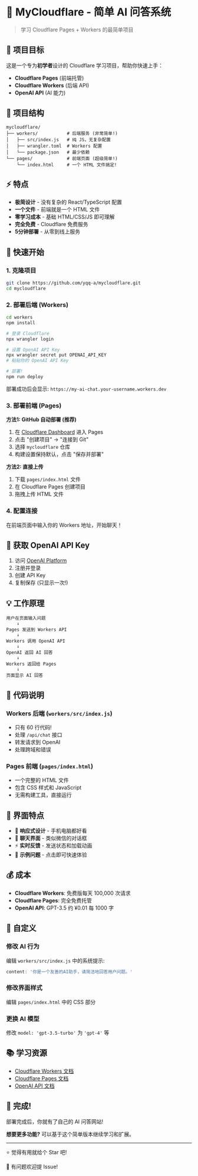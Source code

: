 # 🤖 MyCloudflare - 简单 AI 问答系统

> 学习 Cloudflare Pages + Workers 的最简单项目

## 🎯 项目目标

这是一个专为**初学者**设计的 Cloudflare 学习项目，帮助你快速上手：
- **Cloudflare Pages** (前端托管)
- **Cloudflare Workers** (后端 API)
- **OpenAI API** (AI 能力)

## 📁 项目结构

```
mycloudflare/
├── workers/           # 后端服务 (非常简单!)
│   ├── src/index.js   # 纯 JS，无复杂配置
│   ├── wrangler.toml  # Workers 配置
│   └── package.json   # 最少依赖
└── pages/             # 前端页面 (超级简单!)
    └── index.html     # 一个 HTML 文件搞定!
```

## ⚡ 特点

- **极简设计** - 没有复杂的 React/TypeScript 配置
- **一个文件** - 前端就是一个 HTML 文件
- **零学习成本** - 基础 HTML/CSS/JS 即可理解
- **完全免费** - Cloudflare 免费服务
- **5分钟部署** - 从零到线上服务

## 🚀 快速开始

### 1. 克隆项目
```bash
git clone https://github.com/yqq-a/mycloudflare.git
cd mycloudflare
```

### 2. 部署后端 (Workers)
```bash
cd workers
npm install

# 登录 Cloudflare
npx wrangler login

# 设置 OpenAI API Key
npx wrangler secret put OPENAI_API_KEY
# 粘贴你的 OpenAI API Key

# 部署!
npm run deploy
```

部署成功后会显示: `https://my-ai-chat.your-username.workers.dev`

### 3. 部署前端 (Pages)

**方法1: GitHub 自动部署 (推荐)**
1. 在 [Cloudflare Dashboard](https://dash.cloudflare.com/) 进入 Pages
2. 点击 "创建项目" → "连接到 Git"
3. 选择 `mycloudflare` 仓库
4. 构建设置保持默认，点击 "保存并部署"

**方法2: 直接上传**
1. 下载 `pages/index.html` 文件
2. 在 Cloudflare Pages 创建项目
3. 拖拽上传 HTML 文件

### 4. 配置连接
在前端页面中输入你的 Workers 地址，开始聊天！

## 🔑 获取 OpenAI API Key

1. 访问 [OpenAI Platform](https://platform.openai.com/)
2. 注册并登录
3. 创建 API Key
4. 复制保存 (只显示一次!)

## 💡 工作原理

```
用户在页面输入问题
    ↓
Pages 发送到 Workers API
    ↓  
Workers 调用 OpenAI API
    ↓
OpenAI 返回 AI 回答
    ↓
Workers 返回给 Pages
    ↓
页面显示 AI 回答
```

## 📝 代码说明

### Workers 后端 (`workers/src/index.js`)
- 只有 60 行代码!
- 处理 `/api/chat` 接口
- 转发请求到 OpenAI
- 处理跨域和错误

### Pages 前端 (`pages/index.html`)
- 一个完整的 HTML 文件
- 包含 CSS 样式和 JavaScript
- 无需构建工具，直接运行

## 🎨 界面特点

- 📱 **响应式设计** - 手机电脑都好看
- 🎯 **聊天界面** - 类似微信的对话框
- ⚡ **实时反馈** - 发送状态和加载动画
- 🌟 **示例问题** - 点击即可快速体验

## 💰 成本

- **Cloudflare Workers**: 免费版每天 100,000 次请求
- **Cloudflare Pages**: 完全免费托管
- **OpenAI API**: GPT-3.5 约 ¥0.01 每 1000 字

## 🔧 自定义

### 修改 AI 行为
编辑 `workers/src/index.js` 中的系统提示:
```javascript
content: '你是一个友善的AI助手，请简洁地回答用户问题。'
```

### 修改界面样式
编辑 `pages/index.html` 中的 CSS 部分

### 更换 AI 模型
修改 `model: 'gpt-3.5-turbo'` 为 `'gpt-4'` 等

## 📚 学习资源

- [Cloudflare Workers 文档](https://developers.cloudflare.com/workers/)
- [Cloudflare Pages 文档](https://developers.cloudflare.com/pages/)
- [OpenAI API 文档](https://platform.openai.com/docs/api-reference)

## 🎉 完成!

部署完成后，你就有了自己的 AI 问答网站! 

**想要更多功能?** 可以基于这个简单版本继续学习和扩展。

---

⭐ 觉得有用就给个 Star 吧! 

📧 有问题欢迎提 Issue!
